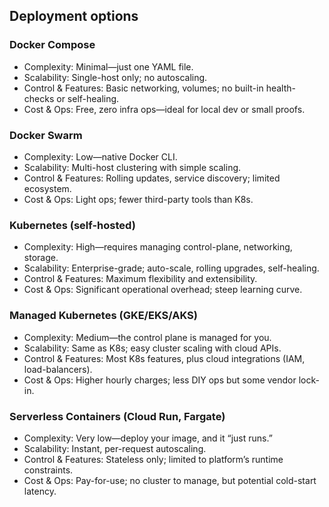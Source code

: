 ## Deployment options

### Docker Compose

- Complexity: Minimal—just one YAML file.
- Scalability: Single-host only; no autoscaling.
- Control & Features: Basic networking, volumes; no built-in health-checks or self-healing.
- Cost & Ops: Free, zero infra ops—ideal for local dev or small proofs.

### Docker Swarm

- Complexity: Low—native Docker CLI.
- Scalability: Multi-host clustering with simple scaling.
- Control & Features: Rolling updates, service discovery; limited ecosystem.
- Cost & Ops: Light ops; fewer third-party tools than K8s.

### Kubernetes (self-hosted)

- Complexity: High—requires managing control-plane, networking, storage.
- Scalability: Enterprise-grade; auto-scale, rolling upgrades, self-healing.
- Control & Features: Maximum flexibility and extensibility.
- Cost & Ops: Significant operational overhead; steep learning curve.

### Managed Kubernetes (GKE/EKS/AKS)

- Complexity: Medium—the control plane is managed for you.
- Scalability: Same as K8s; easy cluster scaling with cloud APIs.
- Control & Features: Most K8s features, plus cloud integrations (IAM, load-balancers).
- Cost & Ops: Higher hourly charges; less DIY ops but some vendor lock-in.

### Serverless Containers (Cloud Run, Fargate)

- Complexity: Very low—deploy your image, and it “just runs.”
- Scalability: Instant, per-request autoscaling.
- Control & Features: Stateless only; limited to platform’s runtime constraints.
- Cost & Ops: Pay-for-use; no cluster to manage, but potential cold-start latency.
